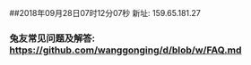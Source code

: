 ##2018年09月28日07时12分07秒 新址: 159.65.181.27
### 兔友常见问题及解答: https://github.com/wanggonging/d/blob/w/FAQ.md
